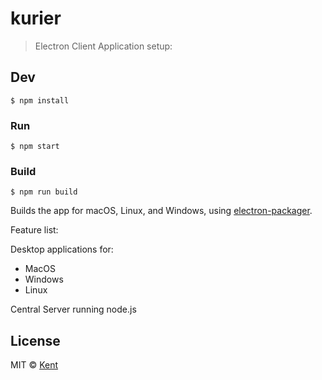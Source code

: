 # kurier



>Electron Client Application setup:

## Dev

```
$ npm install
```

### Run

```
$ npm start
```

### Build

```
$ npm run build
```

Builds the app for macOS, Linux, and Windows, using [electron-packager](https://github.com/electron-userland/electron-packager).


Feature list: 

Desktop applications for:
- MacOS 
- Windows 
- Linux 

Central Server running node.js

## License

MIT © [Kent](http://github.com/onesix)
